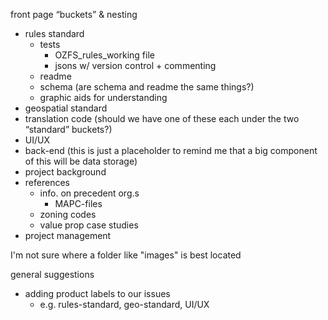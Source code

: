 front page “buckets” & nesting

- rules standard
    - tests
        - OZFS_rules_working file
        - jsons w/ version control + commenting
    - readme
    - schema (are schema and readme the same things?)
    - graphic aids for understanding
- geospatial standard
- translation code (should we have one of these each under the two “standard” buckets?)
- UI/UX
- back-end (this is just a placeholder to remind me that a big component of this will be data storage)
- project background
- references
    - info. on precedent org.s
        - MAPC-files
    - zoning codes
    - value prop case studies
- project management

I'm not sure where a folder like "images" is best located

general suggestions
- adding product labels to our issues
    - e.g. rules-standard, geo-standard, UI/UX
